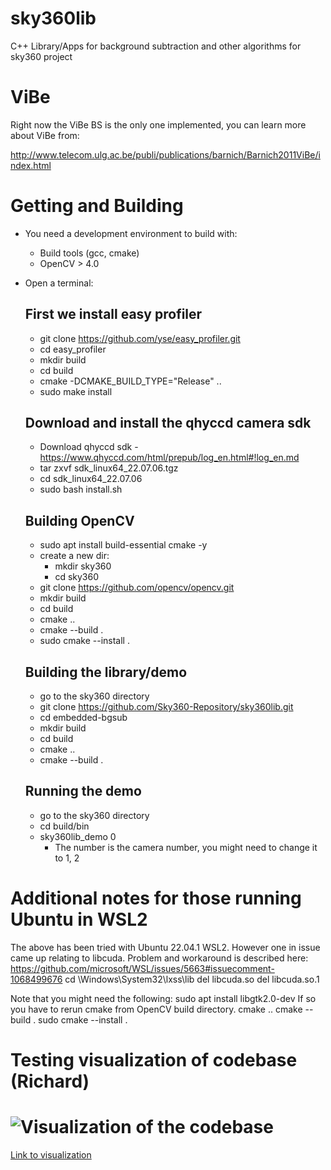 # sky360lib
C++ Library/Apps for background subtraction and other algorithms for sky360 project

# ViBe
Right now the ViBe BS is the only one implemented, you can learn more about ViBe from:

http://www.telecom.ulg.ac.be/publi/publications/barnich/Barnich2011ViBe/index.html

# Getting and Building

* You need a development environment to build with:
  - Build tools (gcc, cmake)
  - OpenCV > 4.0

* Open a terminal:
  ## First we install easy profiler 
  - git clone https://github.com/yse/easy_profiler.git
  - cd easy_profiler
  - mkdir build
  - cd build
  - cmake -DCMAKE_BUILD_TYPE="Release" ..
  - sudo make install

  ## Download and install the qhyccd camera sdk
  - Download qhyccd sdk - https://www.qhyccd.com/html/prepub/log_en.html#!log_en.md
  - tar zxvf sdk_linux64_22.07.06.tgz
  - cd sdk_linux64_22.07.06 
  - sudo bash install.sh
  
  ## Building OpenCV
  - sudo apt install build-essential cmake -y
  - create a new dir:
    - mkdir sky360
    - cd sky360
  - git clone https://github.com/opencv/opencv.git
  - mkdir build
  - cd build
  - cmake ..
  - cmake --build .
  - sudo cmake --install .
  
  ## Building the library/demo
  - go to the sky360 directory
  - git clone https://github.com/Sky360-Repository/sky360lib.git
  - cd embedded-bgsub
  - mkdir build
  - cd build
  - cmake ..
  - cmake --build .
  
  ## Running the demo
  - go to the sky360 directory
  - cd build/bin
  - sky360lib_demo 0
    - The number is the camera number, you might need to change it to 1, 2


# Additional notes for those running Ubuntu in WSL2
The above has been tried with Ubuntu 22.04.1 WSL2. However one in issue came up relating to libcuda.
Problem and workaround is described here: https://github.com/microsoft/WSL/issues/5663#issuecomment-1068499676
cd \Windows\System32\lxss\lib
del libcuda.so
del libcuda.so.1

Note that you might need the following: 
sudo apt install libgtk2.0-dev
If so you have to rerun cmake from OpenCV build directory.
cmake ..
cmake --build .
sudo cmake --install .

# Testing visualization of codebase (Richard)
# ![Visualization of the codebase](.github/workflows/diagram.svg)
[Link to visualization](https://mango-dune-07a8b7110.1.azurestaticapps.net/?repo=Sky360-Repository%2Fsky360lib)
